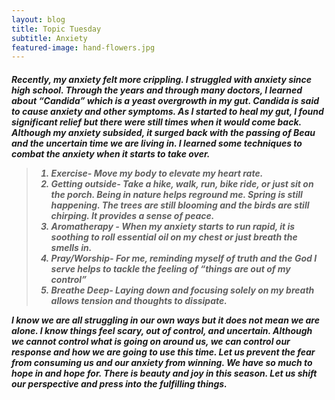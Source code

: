 ```yaml
---
layout: blog
title: Topic Tuesday
subtitle: Anxiety
featured-image: hand-flowers.jpg
---		
```


<h5>
Recently, my anxiety felt more crippling. I struggled with anxiety since high school. Through the years and through many doctors, I learned about “Candida” which is a yeast overgrowth in my gut. Candida is said to cause anxiety and other symptoms. As I started to heal my gut, I found significant relief but there were still times when it would come back.
Although my anxiety subsided, it surged back with the passing of Beau and the uncertain time we are living in. I learned some techniques to combat the anxiety when it starts to take over.


<blockquote>
<ol>
<li>Exercise- Move my body to elevate my heart rate.</li>
<li>Getting outside- Take a hike, walk, run, bike ride, or just sit on the porch. Being in nature helps reground me. Spring is still happening. The trees are still blooming and the birds are still chirping. It provides a sense of peace.</li>
<li>Aromatherapy - When my anxiety starts to run rapid, it is soothing to roll essential oil on my chest or just breath the smells in.</li>
<li>Pray/Worship- For me, reminding myself of truth and the God I serve helps to tackle the feeling of “things are out of my control”</li>
<li>Breathe Deep- Laying down and focusing solely on my breath allows tension and thoughts to dissipate.</li>
</ol>

</blockquote>

I know we are all struggling in our own ways but it does not mean we are alone. I know things feel scary, out of control, and uncertain. Although we cannot control what is going on around us, we can control our response and how we are going to use this time. Let us prevent the fear from consuming us and our anxiety from winning.
We have so much to hope in and hope for. There is beauty and joy in this season. Let us shift our perspective and press into the fulfilling things.
</h5>
